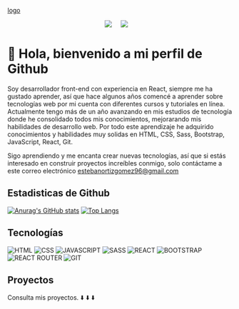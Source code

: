 [logo](https://pbs.twimg.com/profile_banners/1539444611566948354/1659279427/1500x500)


<p align='center'>
  <a href="https://www.linkedin.com/in/jhon-ortiz-gomez-367287234/"><img src="https://img.shields.io/badge/linkedin-%230077B5.svg?&style=for-the-badge&logo=linkedin&logoColor=white" /></a>&nbsp;&nbsp;&nbsp;&nbsp;
  <a href="https://platzi.com/p/jhonortizgomez/"><img src="https://img.shields.io/badge/Platzi-98CA3F.svg?&style=for-the-badge&logo=platzi&logoColor=white" /></a>&nbsp;&nbsp;&nbsp;&nbsp;
</p>

# 👋 Hola, bienvenido a mi perfil de Github

Soy desarrollador front-end con experiencia en React, siempre me ha gustado aprender, así que hace algunos años comencé a aprender sobre tecnologías web por mi cuenta con diferentes cursos y tutoriales en línea. Actualmente tengo más de un año avanzando en mis estudios de tecnología donde he consolidado todos mis conocimientos, mejorarando mis habilidades de desarrollo web. Por todo este aprendizaje he adquirido conocimientos y habilidades muy solidas en HTML, CSS, Sass, Bootstrap, JavaScript, React, Git.

Sigo aprendiendo y me encanta crear nuevas tecnologías, así que si estás interesado en construir proyectos increíbles conmigo, solo contáctame a este correo electrónico estebanortizgomez96@gmail.com  

## Estadisticas de Github

[![Anurag's GitHub stats](https://github-readme-stats.vercel.app/api?username=JhonOrtizGomez&show_icons=true&theme=dark)](https://github.com/anuraghazra/github-readme-stats)
[![Top Langs](https://github-readme-stats.vercel.app/api/top-langs/?username=JhonOrtizGomez&layout=compact&theme=dark)](https://github.com/anuraghazra/github-readme-stats)

## Tecnologías

![HTML](https://img.shields.io/badge/HTML5-E34F26?style=for-the-badge&logo=html5&logoColor=white)
![CSS](https://img.shields.io/badge/CSS3-1572B6?style=for-the-badge&logo=css3&logoColor=white)
![JAVASCRIPT](https://img.shields.io/badge/JavaScript-323330?style=for-the-badge&logo=javascript&logoColor=F7DF1E)
![SASS](https://img.shields.io/badge/Sass-CC6699?style=for-the-badge&logo=sass&logoColor=white)
![REACT](https://img.shields.io/badge/React-20232A?style=for-the-badge&logo=react&logoColor=61DAFB)
![BOOTSTRAP](https://img.shields.io/badge/Bootstrap-563D7C?style=for-the-badge&logo=bootstrap&logoColor=white)
![REACT ROUTER](https://img.shields.io/badge/React_Router-CA4245?style=for-the-badge&logo=react-router&logoColor=white)
![GIT](https://img.shields.io/badge/Git-F05032?style=for-the-badge&logo=git&logoColor=white)

## Proyectos

Consulta mis proyectos.
:arrow_down:
:arrow_down:
:arrow_down:
